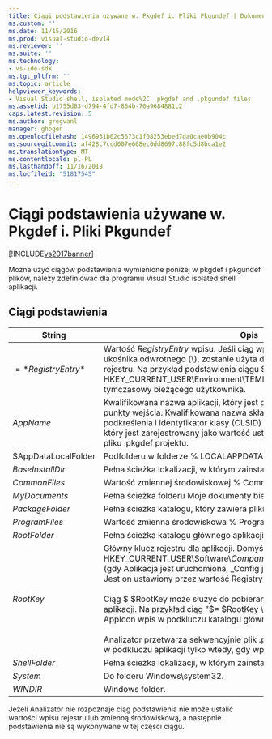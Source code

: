 ```yaml
---
title: Ciągi podstawienia używane w. Pkgdef i. Pliki Pkgundef | Dokumentacja firmy Microsoft
ms.custom: ''
ms.date: 11/15/2016
ms.prod: visual-studio-dev14
ms.reviewer: ''
ms.suite: ''
ms.technology:
- vs-ide-sdk
ms.tgt_pltfrm: ''
ms.topic: article
helpviewer_keywords:
- Visual Studio shell, isolated mode%2C .pkgdef and .pkgundef files
ms.assetid: b1755d63-d794-4fd7-864b-70a9684881c2
caps.latest.revision: 5
ms.author: gregvanl
manager: ghogen
ms.openlocfilehash: 1496931b02c5673c1f08253ebed7da0cae0b904c
ms.sourcegitcommit: af428c7ccd007e668ec0dd8697c88fc5d8bca1e2
ms.translationtype: MT
ms.contentlocale: pl-PL
ms.lasthandoff: 11/16/2018
ms.locfileid: "51817545"
---
```

# <a name="substitution-strings-used-in-pkgdef-and-pkgundef-files"></a>Ciągi podstawienia używane w. Pkgdef i. Pliki Pkgundef
[!INCLUDE[vs2017banner](../includes/vs2017banner.md)]

Można użyć ciągów podstawienia wymienione poniżej w pkgdef i pkgundef plików, należy zdefiniować dla programu Visual Studio isolated shell aplikacji.  
  
## <a name="substitution-strings"></a>Ciągi podstawienia  
  
|String|Opis|  
|------------|-----------------|  
|$=*RegistryEntry*$|Wartość *RegistryEntry* wpisu. Jeśli ciąg wpis rejestru kończy się znakiem ukośnika odwrotnego (\\), zostanie użyta domyślna wartość podklucza rejestru. Na przykład podstawienia ciągu $= HKEY_CURRENT_USER\Environment\TEMP$ jest rozwinięty folder tymczasowy bieżącego użytkownika.|  
|$AppName$|Kwalifikowana nazwa aplikacji, który jest przekazywany do AppEnv.dll punkty wejścia. Kwalifikowana nazwa składa się z nazwy aplikacji, podkreślenia i identyfikator klasy (CLSID) obiektu automatyzacji aplikacji, który jest zarejestrowany jako wartość ustawienia ThisVersionDTECLSID w pliku .pkgdef projektu.|  
|$AppDataLocalFolder|Podfolderu w folderze % LOCALAPPDATA % dla tej aplikacji.|  
|$BaseInstallDir$|Pełna ścieżka lokalizacji, w którym zainstalowano program Visual Studio.|  
|$CommonFiles$|Wartość zmiennej środowiskowej % CommonProgramFiles %.|  
|$MyDocuments$|Pełna ścieżka folderu Moje dokumenty bieżącego użytkownika.|  
|$PackageFolder$|Pełna ścieżka katalogu, który zawiera pliki zestawu pakietu dla aplikacji.|  
|$ProgramFiles$|Wartość zmienna środowiskowa % ProgramFiles %.|  
|$RootFolder$|Pełna ścieżka katalogu głównego aplikacji.|  
|$RootKey$|Główny klucz rejestru dla aplikacji. Domyślnie katalog główny jest w HKEY_CURRENT_USER\Software\\*CompanyName*\\*ProjectName*\\*Numerwersji* (gdy Aplikacja jest uruchomiona, _Config jest dołączany do tego klucza). Jest on ustawiony przez wartość RegistryRoot *SolutionName*plik .pkgdef.<br /><br /> Ciąg $ $RootKey może służyć do pobierania wartości rejestru w podkluczu aplikacji. Na przykład ciąg "$= $RootKey \AppIcon$" zwróci wartość AppIcon wpis w podkluczu katalogu głównego aplikacji.<br /><br /> Analizator przetwarza sekwencyjnie plik .pkgdef i będą mogli wpisu rejestru w podkluczu aplikacji tylko wtedy, gdy wpis został wcześniej zdefiniowany|  
|$ShellFolder$|Pełna ścieżka lokalizacji, w którym zainstalowano program Visual Studio.|  
|$System$|Do folderu Windows\system32.|  
|$WINDIR$|Windows folder.|  
  
 Jeżeli Analizator nie rozpoznaje ciąg podstawienia nie może ustalić wartości wpisu rejestru lub zmienną środowiskową, a następnie podstawienia nie są wykonywane w tej części ciągu.

